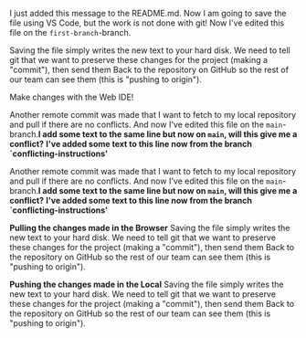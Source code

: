 I just added this message to the README.md. Now I am going to save the file using VS Code, but the work is not done with git! Now I've edited this file on the `first-branch`-branch.

Saving the file simply writes the new text to your hard disk. We need to tell git that we want to preserve these changes for the project (making a
"commit"), then send them
Back to the repository on GitHub so the rest of our team can see them (this is "pushing to origin").

Make changes with the Web IDE!

Another remote commit was made that I want to fetch to my local repository and pull if there are no conflicts. And now I've edited this file on the `main`-branch.**I add some text to the same line but now on `main`, will this give me a conflict?**
**I've added some text to this line now from the branch `conflicting-instructions'**

Another remote commit was made that I want to fetch to my local repository and pull if there are no conflicts. And now I've edited this file on the `main`-branch.**I add some text to the same line but now on `main`, will this give me a conflict?**
**I've added some text to this line now from the branch `conflicting-instructions'**

**Pulling the changes made in the Browser**
Saving the file simply writes the new text to your hard disk. We need to tell git that we want to preserve these changes for the project (making a
"commit"), then send them 
Back to the repository on GitHub so the rest of our team can see them (this is "pushing to origin").

**Pushing the changes made in the Local**
Saving the file simply writes the new text to your hard disk. We need to tell git that we want to preserve these changes for the project (making a
"commit"), then send them 
Back to the repository on GitHub so the rest of our team can see them (this is "pushing to origin").